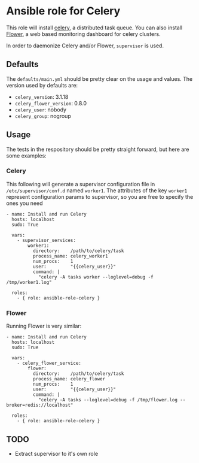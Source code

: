 # Ansible role for Celery

This role will install [celery](http://www.celeryproject.org/), a distributed
task queue. You can also install [Flower](http://flower.readthedocs.org/en/latest/),
a web based monitoring dashboard for celery clusters.

In order to daemonize Celery and/or Flower, `supervisor` is used.

## Defaults

The `defaults/main.yml` should be pretty clear on the usage and values. The 
version used by defaults are:

  * `celery_version`: 3.1.18
  * `celery_flower_version`: 0.8.0
  * `celery_user`: nobody
  * `celery_group`: nogroup

## Usage

The tests in the respository should be pretty straight forward, but here are
some examples:

### Celery

This following will generate a supervisor configuration file in
`/etc/supervisor/conf.d` named `worker1`. The attributes of the
key `worker1` represent configuration params to supervisor, so 
you are free to specify the ones you need

```
- name: Install and run Celery
  hosts: localhost
  sudo: True

  vars:
    - supervisor_services: 
        worker1: 
          directory:    /path/to/celery/task
          process_name: celery_worker1
          num_procs:    1
          user:         "{{celery_user}}"
          command: |
            "celery -A tasks worker --loglevel=debug -f /tmp/worker1.log"
  
  roles:
    - { role: ansible-role-celery }

```

### Flower 

Running Flower is very similar:

```
- name: Install and run Celery
  hosts: localhost
  sudo: True

  vars:
    - celery_flower_service: 
        flower: 
          directory:    /path/to/celery/task
          process_name: celery_flower
          num_procs:    1
          user:         "{{celery_user}}"
          command: |
            "celery -A tasks --loglevel=debug -f /tmp/flower.log --broker=redis://localhost"
  
  roles:
    - { role: ansible-role-celery }

```

## TODO

  * Extract supervisor to it's own role

